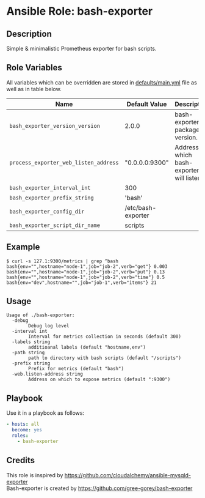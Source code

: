 
# Ansible Role: bash-exporter

## Description

Simple & minimalistic Prometheus exporter for bash scripts.

## Role Variables

All variables which can be overridden are stored in [defaults/main.yml](defaults/main.yml) file as well as in table below.

| Name           | Default Value | Description                        |
| -------------- | ------------- | -----------------------------------|
| `bash_exporter_version_version` | 2.0.0 | bash-exporter package version. |
| `process_exporter_web_listen_address` | "0.0.0.0:9300" | Address on which bash-exporter will listen |
| `bash_exporter_interval_int` | 300 | |
| `bash_exporter_prefix_string` | 'bash'| |
| `bash_exporter_config_dir` | /etc/bash-exporter | |
| `bash_exporter_script_dir_name` | scripts | |

## Example

```console
$ curl -s 127.1:9300/metrics | grep ^bash
bash{env="",hostname="node-1",job="job-2",verb="get"} 0.003
bash{env="",hostname="node-1",job="job-2",verb="put"} 0.13
bash{env="",hostname="node-1",job="job-2",verb="time"} 0.5
bash{env="dev",hostname="",job="job-1",verb="items"} 21
```

## Usage

```console
Usage of ./bash-exporter:
  -debug
    	Debug log level
  -interval int
    	Interval for metrics collection in seconds (default 300)
  -labels string
    	additioanal labels (default "hostname,env")
  -path string
    	path to directory with bash scripts (default "/scripts")
  -prefix string
    	Prefix for metrics (default "bash")
  -web.listen-address string
    	Address on which to expose metrics (default ":9300")
```

## Playbook

Use it in a playbook as follows:

```yaml
- hosts: all
  become: yes
  roles:
    - bash-exporter
```

## Credits

This role is inspired by https://github.com/cloudalchemy/ansible-mysqld-exporter  
Bash-exporter is created by https://github.com/gree-gorey/bash-exporter
